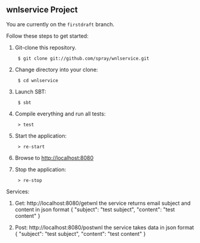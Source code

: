 ## wnlservice Project

You are currently on the `firstdraft` branch.

Follow these steps to get started:

1. Git-clone this repository.

        $ git clone git://github.com/spray/wnlservice.git

2. Change directory into your clone:

        $ cd wnlservice

3. Launch SBT:

        $ sbt

4. Compile everything and run all tests:

        > test

5. Start the application:

        > re-start

6. Browse to [http://localhost:8080](http://localhost:8080/)

7. Stop the application:

        > re-stop


Services:

1. Get: http://localhost:8080/getwnl
       the service returns email subject and content in json format
       {
         "subject": "test subject",
         "content": "test content"
       }


2. Post: http://localhost:8080/postwnl
        the service takes data in json format
        {
          "subject": "test subject",
          "content": "test content"
        }

